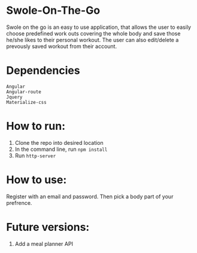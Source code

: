 # Swole-On-The-Go


Swole on the go is an easy to use application, that allows the user to easily choose predefined work outs covering the whole body and save those he/she likes to their personal workout. The user can also edit/delete a prevously saved workout from their account.

# Dependencies
    Angular
    Angular-route
    Jquery
    Materialize-css
    
# How to run:

1. Clone the repo into desired location
2. In the command line, run ```npm install```
3. Run ```http-server```


# How to use:

Register with an email and password. Then pick a body part of your prefrence.

# Future versions:

1. Add a meal planner API 
